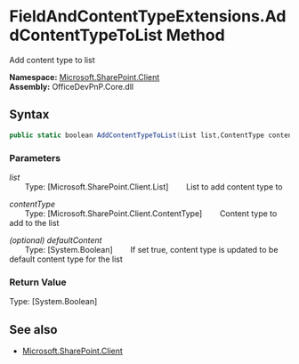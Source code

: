 # FieldAndContentTypeExtensions.AddContentTypeToList Method  
Add content type to list  

**Namespace:** [Microsoft.SharePoint.Client](Microsoft.SharePoint.Client.md)  
**Assembly:** OfficeDevPnP.Core.dll  
## Syntax
```C#
public static boolean AddContentTypeToList(List list,ContentType contentType,Boolean defaultContent)
```
### Parameters
*list*  
&emsp;&emsp;Type: [Microsoft.SharePoint.Client.List] 
&emsp;&emsp;List to add content type to  
  
*contentType*  
&emsp;&emsp;Type: [Microsoft.SharePoint.Client.ContentType] 
&emsp;&emsp;Content type to add to the list  
  
*(optional) defaultContent*  
&emsp;&emsp;Type: [System.Boolean] 
&emsp;&emsp;If set true, content type is updated to be default content type for the list  
  
### Return Value
Type: [System.Boolean]  

## See also
- [Microsoft.SharePoint.Client](Microsoft.SharePoint.Client.md)
